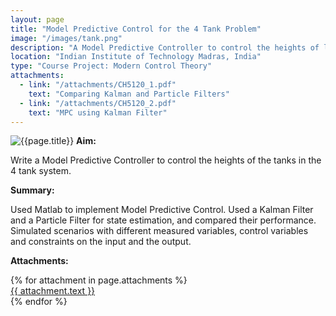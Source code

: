 ```yaml
---
layout: page
title: "Model Predictive Control for the 4 Tank Problem"
image: "/images/tank.png"
description: "A Model Predictive Controller to control the heights of liquid in the 4-tank setting."
location: "Indian Institute of Technology Madras, India"
type: "Course Project: Modern Control Theory"
attachments:
  - link: "/attachments/CH5120_1.pdf"
    text: "Comparing Kalman and Particle Filters"
  - link: "/attachments/CH5120_2.pdf"
    text: "MPC using Kalman Filter"
---
```

![{{page.title}}]({{page.image}})
**Aim:** 

Write a Model Predictive Controller to control the heights of the tanks in the 4 tank system.

**Summary:**

Used Matlab to implement Model Predictive Control. Used a Kalman Filter and a Particle Filter for state estimation, and compared their performance. Simulated scenarios with different measured variables, control variables and constraints on the input and the output.

**Attachments:**


<script src="https://cdnjs.cloudflare.com/ajax/libs/pdf.js/2.16.105/pdf.min.js"></script>

<div class="pdf-thumbnail-container">
  {% for attachment in page.attachments %}
    <div class="pdf-thumbnail-wrapper">
      <canvas class="pdf-thumbnail" data-url="{{ attachment.link }}"></canvas>
      <a href="{{ attachment.link }}" target="_blank">{{ attachment.text }}</a>
    </div>
  {% endfor %}
</div>

<script>
  document.addEventListener("DOMContentLoaded", function () {
    document.querySelectorAll(".pdf-thumbnail").forEach((canvas) => {
      const url = canvas.getAttribute("data-url");

      pdfjsLib.getDocument(url).promise.then(pdf => {
        return pdf.getPage(1);
      }).then(page => {
        const desiredWidth = 200; // Adjust this to control thumbnail width
        const viewport = page.getViewport({ scale: 1 }); // Default scale (1) to get original width

        const scale = desiredWidth / viewport.width; // Calculate scale based on desired width
        const scaledViewport = page.getViewport({ scale });

        const context = canvas.getContext("2d");

        // Set canvas size to match the scaled page
        canvas.width = scaledViewport.width;
        canvas.height = scaledViewport.height;

        const renderContext = {
          canvasContext: context,
          viewport: scaledViewport
        };

        return page.render(renderContext).promise;
      });

      canvas.addEventListener("click", () => {
        window.open(url, "_blank");
      });
    });
  });
</script>
